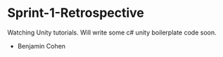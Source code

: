 # Sprint-1-Retrospective


Watching Unity tutorials. Will write some c# unity boilerplate code soon. 
- Benjamin Cohen
